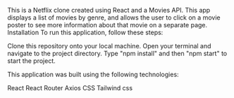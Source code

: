 This is a Netflix clone created using React and a Movies API. This app displays a list of movies by genre, and allows the user to click on a movie poster to see more information about that movie on a separate page.
Installation
To run this application, follow these steps:

Clone this repository onto your local machine.
Open your terminal and navigate to the project directory.
Type "npm install" and then "npm start" to start the project.


This application was built using the following technologies:

React
React Router
Axios
CSS
Tailwind css
